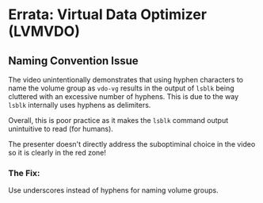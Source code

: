 # Errata: Virtual Data Optimizer (LVMVDO)

## Naming Convention Issue

The video unintentionally demonstrates that using hyphen characters to name the volume group as `vdo-vg` results in the output of `lsblk` being cluttered with an excessive number of hyphens. This is due to the way `lsblk` internally uses hyphens as delimiters.

Overall, this is poor practice as it makes the `lsblk` command output unintuitive to read (for humans).

The presenter doesn't directly address the suboptiminal choice in the video so it is clearly in the red zone!

### The Fix:

Use underscores instead of hyphens for naming volume groups.
